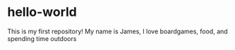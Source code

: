 # hello-world
This is my first repository!
My name is James, I love boardgames, food, and spending time outdoors
